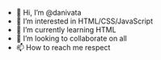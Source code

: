 - 👋 Hi, I’m @danivata
- 👀 I’m interested in HTML/CSS/JavaScript
- 🌱 I’m currently learning HTML
- 💞️ I’m looking to collaborate on all
- 📫 How to reach me respect

<!---
danivata/danivata is a ✨ special ✨ repository because its `README.md` (this file) appears on your GitHub profile.
You can click the Preview link to take a look at your changes.
--->
